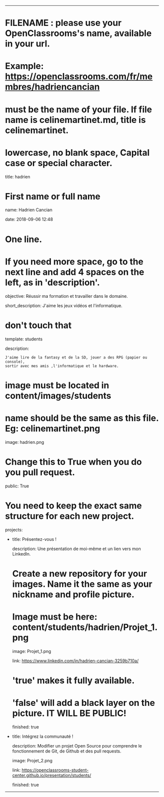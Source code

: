 ---


# FILENAME : please use your OpenClassrooms's name, available in your url.

# Example: https://openclassrooms.com/fr/membres/hadriencancian

# must be the name of your file. If file name is celinemartinet.md, title is celinemartinet.

# lowercase, no blank space, Capital case or special character.

title: hadrien


# First name or full name

name: Hadrien Cancian

date: 2018-09-06 12:48


# One line.

# If you need more space, go to the next line and add 4 spaces on the left, as in 'description'.

objective: Réussir ma formation et travailler dans le domaine.

short_description: J'aime les jeux vidéos et l'informatique.


# don't touch that

template: students

description:

    J'aime lire de la fantasy et de la SD, jouer a des RPG (papier ou console),
	sortir avec mes amis ,l'informatique et le hardware.

# image must be located in content/images/students

# name should be the same as this file. Eg: celinemartinet.png

image: hadrien.png


# Change this to True when you do you pull request.

public: True


# You need to keep the exact same structure for each new project.

projects:

  - title: Présentez-vous !

    description: Une présentation de moi-même et un lien vers mon LinkedIn.

    # Create a new repository for your images. Name it the same as your nickname and profile picture.

    # Image must be here: content/students/hadrien/Projet_1.png

    image: Projet_1.png

    link: https://www.linkedin.com/in/hadrien-cancian-3259b710a/

    # 'true' makes it fully available.

    # 'false' will add a black layer on the picture. IT WILL BE PUBLIC!

    finished: true

  - title: Intégrez la communauté !

    description: Modifier un projet Open Source pour comprendre le fonctionnement de Git, de Github et des pull requests. 

    image: Projet_2.png

    link: https://openclassrooms-student-center.github.io/presentation/students/

    finished: true


---